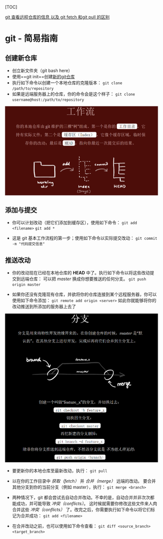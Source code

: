 [TOC]

[git 查看远程仓库的信息 以及 git fetch 和git pull 的区别](https://blog.csdn.net/TH_NUM/article/details/77847031)

# git - 简易指南

## 创建新仓库

- 创立新文件夹（git bash here）
- 使用==git init==创建[新的git仓库](<https://www.bootcss.com/p/git-guide/>)
- 执行如下命令以创建一个本地仓库的克隆版本：
  `git clone /path/to/repository`
- 如果是远端服务器上的仓库，你的命令会是这个样子：
  `git clone username@host:/path/to/repository`

![](https://raw.githubusercontent.com/Mario-LLG/saved_picture/master/20191021190940.png)

## 添加与提交

- 你可以计划改动（把它们添加到缓存区），使用如下命令：
  `git add <filename>`
  `git add *`

- 这是 git 基本工作流程的第一步；使用如下命令以实际提交改动：
  `git commit -m "代码提交信息"`

## 推送改动

- 你的改动现在已经在本地仓库的 **HEAD** 中了。执行如下命令以将这些改动提交到远端仓库： 可以把 *master* 换成你想要推送的任何分支。
  `git push origin master`

- 如果你还没有克隆现有仓库，并欲将你的仓库连接到某个远程服务器，你可以使用如下命令添加：
  `git remote add origin <server>`
  如此你就能够将你的改动推送到所添加的服务器上去了

![](https://raw.githubusercontent.com/Mario-LLG/saved_picture/master/20191021191222.png)

- 要更新你的本地仓库至最新改动，执行：
  `git pull`

- 以在你的工作目录中 *获取（fetch）* 并 *合并（merge）* 远端的改动。
  要合并其他分支到你的当前分支（例如 master），执行：
  `git merge <branch>`
- 两种情况下，git 都会尝试去自动合并改动。不幸的是，自动合并并非次次都能成功，并可能导致 *冲突（conflicts）*。 这时候就需要你修改这些文件来人肉合并这些 *冲突（conflicts）* 了。改完之后，你需要执行如下命令以将它们标记为合并成功：
  `git add <filename>`
- 在合并改动之前，也可以使用如下命令查看：
  `git diff <source_branch> <target_branch>`

